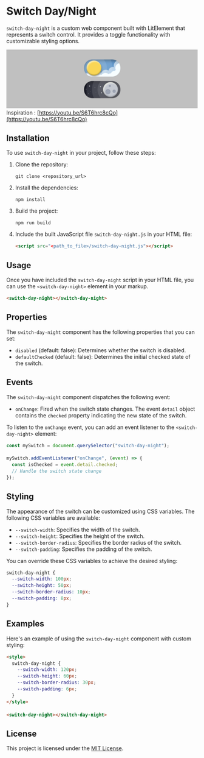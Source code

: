 # Switch Day/Night

`switch-day-night` is a custom web component built with LitElement that represents a switch control. It provides a toggle functionality with customizable styling options.

![Illstration](illustration.png)
Inspiration : [https://youtu.be/S6T6hrc8cQo](https://youtu.be/S6T6hrc8cQo)

## Installation

To use `switch-day-night` in your project, follow these steps:

1. Clone the repository:

   ```
   git clone <repository_url>
   ```

2. Install the dependencies:

   ```
   npm install
   ```

3. Build the project:

   ```
   npm run build
   ```

4. Include the built JavaScript file `switch-day-night.js` in your HTML file:

   ```html
   <script src="<path_to_file>/switch-day-night.js"></script>
   ```

## Usage

Once you have included the `switch-day-night` script in your HTML file, you can use the `<switch-day-night>` element in your markup.

```html
<switch-day-night></switch-day-night>
```

## Properties

The `switch-day-night` component has the following properties that you can set:

- `disabled` (default: false): Determines whether the switch is disabled.
- `defaultChecked` (default: false): Determines the initial checked state of the switch.

## Events

The `switch-day-night` component dispatches the following event:

- `onChange`: Fired when the switch state changes. The event `detail` object contains the `checked` property indicating the new state of the switch.

To listen to the `onChange` event, you can add an event listener to the `<switch-day-night>` element:

```javascript
const mySwitch = document.querySelector("switch-day-night");

mySwitch.addEventListener("onChange", (event) => {
  const isChecked = event.detail.checked;
  // Handle the switch state change
});
```

## Styling

The appearance of the switch can be customized using CSS variables. The following CSS variables are available:

- `--switch-width`: Specifies the width of the switch.
- `--switch-height`: Specifies the height of the switch.
- `--switch-border-radius`: Specifies the border radius of the switch.
- `--switch-padding`: Specifies the padding of the switch.

You can override these CSS variables to achieve the desired styling:

```css
switch-day-night {
  --switch-width: 100px;
  --switch-height: 50px;
  --switch-border-radius: 10px;
  --switch-padding: 8px;
}
```

## Examples

Here's an example of using the `switch-day-night` component with custom styling:

```html
<style>
  switch-day-night {
    --switch-width: 120px;
    --switch-height: 60px;
    --switch-border-radius: 30px;
    --switch-padding: 6px;
  }
</style>

<switch-day-night></switch-day-night>
```

## License

This project is licensed under the [MIT License](LICENSE).
